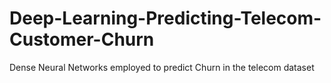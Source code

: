 # Deep-Learning-Predicting-Telecom-Customer-Churn
Dense Neural Networks employed to predict Churn in the telecom dataset
